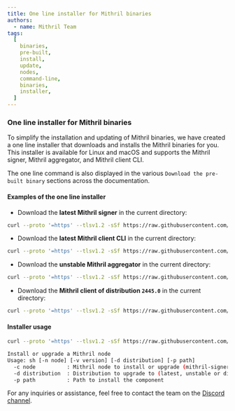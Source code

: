 ```yaml
---
title: One line installer for Mithril binaries
authors:
  - name: Mithril Team
tags:
  [
    binaries,
    pre-built,
    install,
    update,
    nodes,
    command-line,
    binaries,
    installer,
  ]
---
```


### One line installer for Mithril binaries

To simplify the installation and updating of Mithril binaries, we have created a one line installer that downloads and installs the Mithril binaries for you. This installer is available for Linux and macOS and supports the Mithril signer, Mithril aggregator, and Mithril client CLI.

The one line command is also displayed in the various `Download the pre-built binary` sections across the documentation.

#### Examples of the one line installer

- Download the **latest Mithril signer** in the current directory:

```bash
curl --proto '=https' --tlsv1.2 -sSf https://raw.githubusercontent.com/input-output-hk/mithril/refs/heads/main/mithril-install.sh | sh -s -- -c mithril-signer -d latest -p $(pwd)
```

- Download the **latest Mithril client CLI** in the current directory:

```bash
curl --proto '=https' --tlsv1.2 -sSf https://raw.githubusercontent.com/input-output-hk/mithril/refs/heads/main/mithril-install.sh | sh -s -- -c mithril-client -d latest -p $(pwd)
```

- Download the **unstable Mithril aggregator** in the current directory:

```bash
curl --proto '=https' --tlsv1.2 -sSf https://raw.githubusercontent.com/input-output-hk/mithril/refs/heads/main/mithril-install.sh | sh -s -- -c mithril-aggregator -d unstable -p $(pwd)
```

- Download the **Mithril client of distribution `2445.0`** in the current directory:

```bash
curl --proto '=https' --tlsv1.2 -sSf https://raw.githubusercontent.com/input-output-hk/mithril/refs/heads/main/mithril-install.sh | sh -s -- -c mithril-client -d 2445.0 -p $(pwd)
```

#### Installer usage

```bash
curl --proto '=https' --tlsv1.2 -sSf https://raw.githubusercontent.com/input-output-hk/mithril/refs/heads/main/mithril-install.sh | sh -s -- -h

Install or upgrade a Mithril node
Usage: sh [-n node] [-v version] [-d distribution] [-p path]
  -c node          : Mithril node to install or upgrade (mithril-signer, mithril-aggregator, mithril-client)
  -d distribution  : Distribution to upgrade to (latest, unstable or distribution version e.g '2445.0')
  -p path          : Path to install the component

```

For any inquiries or assistance, feel free to contact the team on the [Discord channel](https://discord.gg/5kaErDKDRq).
